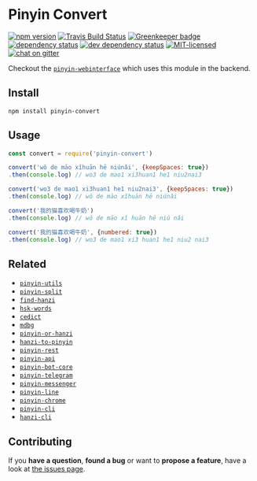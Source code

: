 # Pinyin Convert

[![npm version](https://img.shields.io/npm/v/pinyin-convert.svg)](https://www.npmjs.com/package/pinyin-convert)
[![Travis Build Status](https://travis-ci.org/pepebecker/pinyin-convert.svg)](https://travis-ci.org/pepebecker/pinyin-convert)
[![Greenkeeper badge](https://badges.greenkeeper.io/pepebecker/pinyin-convert.svg)](https://greenkeeper.io/)
[![dependency status](https://img.shields.io/david/pepebecker/pinyin-convert.svg)](https://david-dm.org/pepebecker/pinyin-convert)
[![dev dependency status](https://img.shields.io/david/dev/pepebecker/pinyin-convert.svg)](https://david-dm.org/pepebecker/pinyin-convert#info=devDependencies)
[![MIT-licensed](https://img.shields.io/github/license/pepebecker/pinyin-convert.svg)](https://opensource.org/licenses/MIT)
[![chat on gitter](https://badges.gitter.im/pepebecker.svg)](https://gitter.im/pepebecker)

Checkout the [`pinyin-webinterface`](https://github.com/pepebecker/pinyin) which uses this module in the backend.

## Install

```shell
npm install pinyin-convert
```

## Usage

```js
const convert = require('pinyin-convert')

convert('wǒ de māo xǐhuān hē niúnǎi', {keepSpaces: true})
.then(console.log) // wo3 de mao1 xi3huan1 he1 niu2nai3

convert('wo3 de mao1 xi3huan1 he1 niu2nai3', {keepSpaces: true})
.then(console.log) // wǒ de māo xǐhuān hē niúnǎi

convert('我的猫喜欢喝牛奶')
.then(console.log) // wǒ de māo xǐ huān hē niú nǎi

convert('我的猫喜欢喝牛奶', {numbered: true})
.then(console.log) // wo3 de mao1 xi3 huan1 he1 niu2 nai3
```

## Related

- [`pinyin-utils`](https://github.com/pepebecker/pinyin-utils)
- [`pinyin-split`](https://github.com/pepebecker/pinyin-split)
- [`find-hanzi`](https://github.com/pepebecker/find-hanzi)
- [`hsk-words`](https://github.com/pepebecker/hsk-words)
- [`cedict`](https://github.com/pepebecker/cedict)
- [`mdbg`](https://github.com/pepebecker/mdbg)
- [`pinyin-or-hanzi`](https://github.com/pepebecker/pinyin-or-hanzi)
- [`hanzi-to-pinyin`](https://github.com/pepebecker/hanzi-to-pinyin)
- [`pinyin-rest`](https://github.com/pepebecker/pinyin-rest)
- [`pinyin-api`](https://github.com/pepebecker/pinyin-api)
- [`pinyin-bot-core`](https://github.com/pepebecker/pinyin-bot-core)
- [`pinyin-telegram`](https://github.com/pepebecker/pinyin-telegram)
- [`pinyin-messenger`](https://github.com/pepebecker/pinyin-messenger)
- [`pinyin-line`](https://github.com/pepebecker/pinyin-line)
- [`pinyin-chrome`](https://github.com/pepebecker/pinyin-chrome)
- [`pinyin-cli`](https://github.com/pepebecker/pinyin-cli)
- [`hanzi-cli`](https://github.com/pepebecker/hanzi-cli)

## Contributing

If you **have a question**, **found a bug** or want to **propose a feature**, have a look at [the issues page](https://github.com/pepebecker/pinyin-convert/issues).
